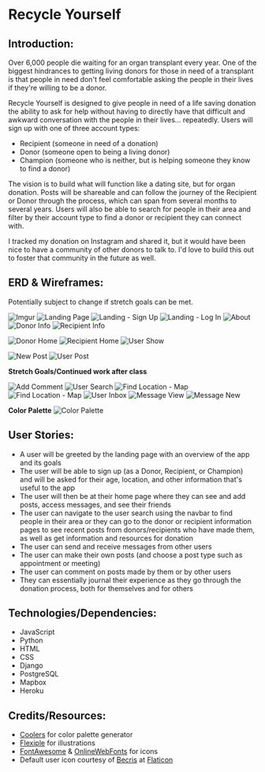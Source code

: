 # Recycle Yourself

## Introduction:
Over 6,000 people die waiting for an organ transplant every year. One of the biggest hindrances to getting living donors for those in need of a transplant is that people in need don't feel comfortable asking the people in their lives if they're willing to be a donor. 

Recycle Yourself is designed to give people in need of a life saving donation the ability to ask for help without having to directly have that difficult and awkward conversation with the people in their lives... repeatedly.
Users will sign up with one of three account types:

- Recipient (someone in need of a donation)
- Donor (someone open to being a living donor)
- Champion (someone who is neither, but is helping someone they know to find a donor)

The vision is to build what will function like a dating site, but for organ donation. Posts will be shareable and can follow the journey of the Recipient or Donor through the process, which can span from several months to several years. Users will also be able to search for people in their area and filter by their account type to find a donor or recipient they can connect with.

I tracked my donation on Instagram and shared it, but it would have been nice to have a community of other donors to talk to. I'd love to build this out to foster that community in the future as well. 

## ERD & Wireframes:
Potentially subject to change if stretch goals can be met.

![Imgur](https://i.imgur.com/WNEwWEe.png)
![Landing Page](https://i.imgur.com/AkdalJI.png)
![Landing - Sign Up](https://i.imgur.com/rHr60rx.png)
![Landing - Log In](https://i.imgur.com/y72S8VD.png)
![About](https://i.imgur.com/obVAs03.png)
![Donor Info](https://i.imgur.com/K8mXWPh.png)
![Recipient Info](https://i.imgur.com/RZSe6IY.png)

![Donor Home](https://i.imgur.com/toCPQxM.png)
![Recipient Home](https://i.imgur.com/R7TJOdT.png)
![User Show](https://i.imgur.com/l7v3gzF.png)

![New Post](https://i.imgur.com/HDjKI9E.png)
![User Post](https://i.imgur.com/d45fS4A.png)

**Stretch Goals/Continued work after class**

![Add Comment](https://i.imgur.com/W5rAp0r.png)
![User Search](https://i.imgur.com/QmMW5uH.png)
![Find Location - Map](https://i.imgur.com/siToGuL.png)
![Find Location - Map](https://i.imgur.com/3DyNM2C.png) 
![User Inbox](https://i.imgur.com/keYC0OW.png)
![Message View](https://i.imgur.com/SJLEe6V.png)
![Message New](https://i.imgur.com/25r286s.png)

**Color Palette**
![Color Palette](https://i.imgur.com/GIrtcps.png)

## User Stories:

- A user will be greeted by the landing page with an overview of the app and its goals
- The user will be able to sign up (as a Donor, Recipient, or Champion) and will be asked for their age, location, and other information that's useful to the app
- The user will then be at their home page where they can see and add posts, access messages, and see their friends
- The user can navigate to the user search using the navbar to find people in their area or they can go to the donor or recipient information pages to see recent posts from donors/recipients who have made them, as well as get information and resources for donation
- The user can send and receive messages from other users
- The user can make their own posts (and choose a post type such as appointment or meeting)
- The user can comment on posts made by them or by other users
- They can essentially journal their experience as they go through the donation process, both for themselves and for others

## Technologies/Dependencies:

- JavaScript
- Python
- HTML
- CSS
- Django
- PostgreSQL
- Mapbox
- Heroku

## Credits/Resources:

- [Coolers](Coolers.co) for color palette generator
- [Flexiple](Flexiple.com) for illustrations
- [FontAwesome](FontAwesome.com) & [OnlineWebFonts](onlinewebfonts.com) for icons
- Default user icon courtesy of [Becris](https://creativemarket.com/Becris) at [Flaticon](https://www.flaticon.com/)       
    